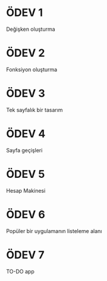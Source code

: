 # ÖDEV 1 

Değişken oluşturma

# ÖDEV 2 

Fonksiyon oluşturma

# ÖDEV 3

Tek sayfalık bir tasarım

# ÖDEV 4

Sayfa geçişleri

# ÖDEV 5

Hesap Makinesi

# ÖDEV 6

Popüler bir uygulamanın listeleme alanı

# ÖDEV 7

TO-DO app